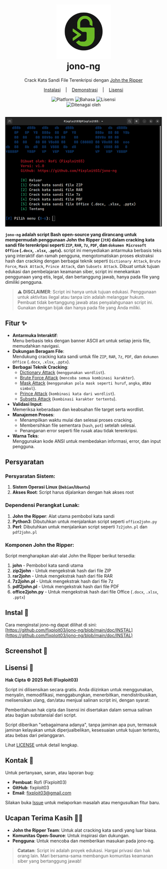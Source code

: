 <div></div>

<h1 align="center">
  <img src="https://github.com/fixploit03/jono-ng/blob/main/img/icon%20jono-ng.png" width=175 height=175/><br>
jono-ng</h1>

<p align="center">
  <span>Crack Kata Sandi File Terenkripsi dengan <a href="https://github.com/openwall/john">John the Ripper</a></span>
</p>

<p align="center">
  <a href="https://github.com/fixploit03/jono-ng/blob/main/doc/INSTAL">Instalasi</a>
  &nbsp;&nbsp;&nbsp;|&nbsp;&nbsp;&nbsp;
  <a href="">Demonstrasi</a>
  &nbsp;&nbsp;&nbsp;|&nbsp;&nbsp;&nbsp;
  <a href="https://github.com/fixploit03/jono-ng/blob/main/LICENSE">Lisensi</a>
</p>

<div align="center">
    <img src="https://img.shields.io/badge/Platform-Linux-yellow?logo=linux&style=flat-square" alt="Platform">
    <img src="https://img.shields.io/badge/Bahasa-Bash-green?logo=gnu-bash&style=flat-square" alt="Bahasa">  
    <img src="https://img.shields.io/badge/Lisensi-MIT-green?logo=open-source-initiative&style=flat-square" alt="Lisensi">
    <br>
    <img src="https://img.shields.io/badge/Ditenagai_oleh-John_the_Ripper-red?logo=lock&style=flat-square" alt="Ditenagai oleh">
</div>
<br>

![](https://github.com/fixploit03/jono-ng/blob/main/img/Screenshot%20jono-ng.png)

**`jono-ng` adalah script Bash open-source yang dirancang untuk mempermudah penggunaan John the Ripper (`JtR`) dalam cracking kata sandi file terenkripsi seperti `ZIP`, `RAR`, `7z`, `PDF`, dan `dokumen Microsoft Office` (`.docx`, `.xlsx`, `.pptx`).** script ini menyediakan antarmuka berbasis teks yang interaktif dan ramah pengguna, mengotomatiskan proses ekstraksi hash dan cracking dengan berbagai teknik seperti `Dictionary Attack`, `Brute Force`, `Mask Attack`, `Prince Attack`, dan `Subsets Attack`. Dibuat untuk tujuan edukasi dan pembelajaran keamanan siber, script ini menekankan penggunaan yang etis, legal, dan bertanggung jawab, hanya pada file yang dimiliki pengguna.

> ⚠️ **DISCLAIMER**: Script ini hanya untuk tujuan edukasi. Penggunaan untuk aktivitas ilegal atau tanpa izin adalah melanggar hukum. Pembuat tidak bertanggung jawab atas penyalahgunaan script ini. Gunakan dengan bijak dan hanya pada file yang Anda miliki.

## Fitur ✨

- **Antarmuka Interaktif**:  
  Menu berbasis teks dengan banner ASCII art untuk setiap jenis file, memudahkan navigasi.
- **Dukungan Beragam File**:  
  Mendukung cracking kata sandi untuk file `ZIP`, `RAR`, `7z`, `PDF`, dan `dokumen Office` (`.docx`, `.xlsx`, `.pptx`).
- **Berbagai Teknik Cracking**:  
  - [Dictionary Attack](https://github.com/fixploit03/jono-ng/blob/main/doc/DICT.md) (`menggunakan wordlist`).
  - [Brute Force Attack](https://github.com/fixploit03/jono-ng/blob/main/doc/BRUTE.md) (`mencoba semua kombinasi karakter`).
  - [Mask Attack](https://github.com/fixploit03/jono-ng/blob/main/doc/MASK.md) (`menggunakan pola mask seperti huruf`, `angka`, atau `simbol`).
  - [Prince Attack](https://github.com/fixploit03/jono-ng/blob/main/doc/PRINCE.md) (`kombinasi kata dari wordlist`).
  - [Subsets Attack](https://github.com/fixploit03/jono-ng/blob/main/doc/SUBSETS.md) (`kombinasi karakter tertentu`).
- **Validasi Input**:  
   Memeriksa keberadaan dan keabsahan file target serta wordlist.
- **Manajemen Proses**:  
  - Menampilkan waktu mulai dan selesai proses cracking.
  - Membersihkan file sementara (`hash`, `pot`) setelah selesai.
  - Penanganan error seperti file rusak atau tidak terenkripsi.
- **Warna Teks**:  
   Menggunakan kode ANSI untuk membedakan informasi, error, dan input pengguna.

## Persyaratan

### Persyaratan Sistem:

1. **Sistem Operasi Linux (`Debian`/`Ubuntu`)**
2. **Akses Root**: Script harus dijalankan dengan hak akses root

### Dependensi Perangkat Lunak:

1. **John the Ripper**: Alat utama pembobol kata sandi
2. **Python3**: Dibutuhkan untuk menjalankan script seperti `office2john.py`
3. **Perl**: Dibutuhkan untuk menjalankan script seperti `7z2john.pl` dan `pdf2john.pl`

### Komponen John the Ripper:

Script mengharapkan alat-alat John the Ripper berikut tersedia:

1. **john** - Pembobol kata sandi utama
2. **zip2john** - Untuk mengekstrak hash dari file ZIP
3. **rar2john** - Untuk mengekstrak hash dari file RAR
4. **7z2john.pl** - Untuk mengekstrak hash dari file 7z
5. **pdf2john.pl** - Untuk mengekstrak hash dari file PDF
6. **office2john.py** - Untuk mengekstrak hash dari file Office (`.docx`, `.xlsx`, `.pptx`)

## Instal 🔧

Cara menginstal jono-ng dapat dilihat di sini: [https://github.com/fixploit03/jono-ng/blob/main/doc/INSTAL](https://github.com/fixploit03/jono-ng/blob/main/doc/INSTAL)

## Screenshot 📸



## Lisensi 📜

**Hak Cipta © 2025 Rofi (Fixploit03)**

Script ini dilisensikan secara gratis. Anda diizinkan untuk menggunakan, menyalin, memodifikasi, menggabungkan, menerbitkan, mendistribusikan, melisensikan ulang, dan/atau menjual salinan script ini, dengan syarat:

Pemberitahuan hak cipta dan lisensi ini disertakan dalam semua salinan atau bagian substansial dari script.

Script diberikan "sebagaimana adanya", tanpa jaminan apa pun, termasuk jaminan kelayakan untuk diperjualbelikan, kesesuaian untuk tujuan tertentu, atau bebas dari pelanggaran.

Lihat [LICENSE](https://github.com/fixploit03/jono-ng/blob/main/LICENSE) untuk detail lengkap.

## Kontak 👤

Untuk pertanyaan, saran, atau laporan bug:

- **Pembuat**: Rofi (Fixploit03)
- **GitHub**: fixploit03
- **Email**: fixploit03@gmail.com

Silakan buka [Issue](https://github.com/fixploit03/jono-ng/issues) untuk melaporkan masalah atau mengusulkan fitur baru.

## Ucapan Terima Kasih 🙏🏻

- **John the Ripper Team**: Untuk alat cracking kata sandi yang luar biasa.
- **Komunitas Open-Source**: Untuk inspirasi dan dukungan.
- **Pengguna**: Untuk mencoba dan memberikan masukan pada jono-ng.

> **Catatan**: Script ini adalah proyek edukasi. Hargai privasi dan hak orang lain. Mari bersama-sama membangun komunitas keamanan siber yang bertanggung jawab!
